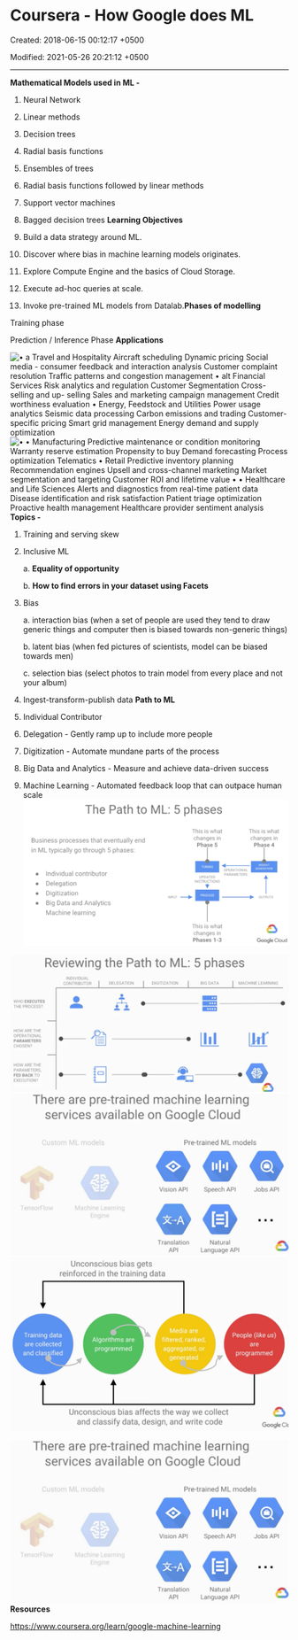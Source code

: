 # Coursera - How Google does ML

Created: 2018-06-15 00:12:17 +0500

Modified: 2021-05-26 20:21:12 +0500

---

**Mathematical Models used in ML -**

1.  Neural Network

2.  Linear methods

3.  Decision trees

4.  Radial basis functions

5.  Ensembles of trees

6.  Radial basis functions followed by linear methods

7.  Support vector machines

8.  Bagged decision trees
**Learning Objectives**

1.  Build a data strategy around ML.

2.  Discover where bias in machine learning models originates.

3.  Explore Compute Engine and the basics of Cloud Storage.

4.  Execute ad-hoc queries at scale.

5.  Invoke pre-trained ML models from Datalab.**Phases of modelling**

Training phase

Prediction / Inference Phase
**Applications**

![• a Travel and Hospitality Aircraft scheduling Dynamic pricing Social media - consumer feedback and interaction analysis Customer complaint resolution Traffic patterns and congestion management • alt Financial Services Risk analytics and regulation Customer Segmentation Cross-selling and up- selling Sales and marketing campaign management Credit worthiness evaluation • Energy, Feedstock and Utilities Power usage analytics Seismic data processing Carbon emissions and trading Customer-specific pricing Smart grid management Energy demand and supply optimization ](media/Coursera---How-Google-does-ML-image1.png)
![• • Manufacturing Predictive maintenance or condition monitoring Warranty reserve estimation Propensity to buy Demand forecasting Process optimization Telematics • Retail Predictive inventory planning Recommendation engines Upsell and cross-channel marketing Market segmentation and targeting Customer ROI and lifetime value • • Healthcare and Life Sciences Alerts and diagnostics from real-time patient data Disease identification and risk satisfaction Patient triage optimization Proactive health management Healthcare provider sentiment analysis ](media/Coursera---How-Google-does-ML-image2.png)
**Topics -**

1.  Training and serving skew

2.  Inclusive ML

    a.  **Equality of opportunity**

    b.  **How to find errors in your dataset using Facets**

3.  Bias

    a.  interaction bias (when a set of people are used they tend to draw generic things and computer then is biased towards non-generic things)

    b.  latent bias (when fed pictures of scientists, model can be biased towards men)

    c.  selection bias (select photos to train model from every place and not your album)

4.  Ingest-transform-publish data
**Path to ML**

1.  Individual Contributor

2.  Delegation - Gently ramp up to include more people

3.  Digitization - Automate mundane parts of the process

4.  Big Data and Analytics - Measure and achieve data-driven success

5.  Machine Learning - Automated feedback loop that can outpace human scale
![The Path to ML: Business processes that eventually end in ML typically go through 5 phases: 5 phases This is what changes in Phase 5 This is what changes in Phase 4 INSIGHT GENERATION • Individual contributor Delegation Digitization Big Data and Analytics Machine learning INPUT OPERATIONAL PARAMETERS UPDATED INSTRUCTIONS PROCESS -............................................................-..> OUTPUTS This is what changes in Phases 1-3 Google Cloud ](media/Coursera---How-Google-does-ML-image3.png)

![Reviewing the Path to ML: 5 phases INDIVIDUAL CONTRIBUTOR O DELEGATION 1 DIGITIZATION BIG DATA MACHINE LEARNING WHO EXECUTES THE PROCESS? HOW ARE THE OPERATIONAL PARAMETERS CHOSEN? HOW ARE THE PARAMETERS, FED BACK TO EXECUTIONO ](media/Coursera---How-Google-does-ML-image4.png)
![There are pre-trained machine learning services available on Google Cloud Custom MC models Pre-trained ML models 000 Vision API Translation API Speech API Natural Language API Jobs API ](media/Coursera---How-Google-does-ML-image5.png)
![Unconscious bias gets reinforced in the training data Training data Algorithms are are collected programmed and classified Media are filtered, ranked, aggregated, or generated Unconscious bias affects the way we collect and classify data, design, and write code People (like us) are programmed Google CIC ](media/Coursera---How-Google-does-ML-image6.png)

![](media/Coursera---How-Google-does-ML-image5.png)
**Resources**

<https://www.coursera.org/learn/google-machine-learning>
